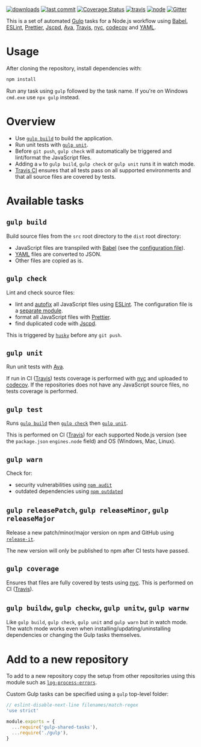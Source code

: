 [![downloads](https://img.shields.io/npm/dt/gulp-shared-tasks.svg?logo=npm)](https://www.npmjs.com/package/gulp-shared-tasks) [![last commit](https://img.shields.io/github/last-commit/ehmicky/gulp-shared-tasks.svg?logo=github&logoColor=white)](https://github.com/ehmicky/gulp-shared-tasks/graphs/contributors) [![Coverage Status](https://img.shields.io/codecov/c/github/ehmicky/gulp-shared-tasks.svg?label=test%20coverage&logo=codecov)](https://codecov.io/gh/ehmicky/gulp-shared-tasks) [![travis](https://img.shields.io/travis/ehmicky/gulp-shared-tasks/master.svg?logo=travis)](https://travis-ci.org/ehmicky/gulp-shared-tasks/builds) [![node](https://img.shields.io/node/v/gulp-shared-tasks.svg?logo=node.js)](#) [![Gitter](https://img.shields.io/gitter/room/ehmicky/gulp-shared-tasks.svg?logo=gitter)](https://gitter.im/ehmicky/gulp-shared-tasks)

This is a set of automated [Gulp](https://gulpjs.com/) tasks for a Node.js
workflow using
[Babel](https://babeljs.io/),
[ESLint](https://eslint.org/),
[Prettier](https://prettier.io/),
[Jscpd](https://github.com/kucherenko/jscpd),
[Ava](https://github.com/avajs/ava),
[Travis](https://travis-ci.org/),
[nyc](https://github.com/istanbuljs/nyc),
[codecov](https://codecov.io/) and
[YAML](https://en.wikipedia.org/wiki/YAML).

# Usage

After cloning the repository, install dependencies with:

```bash
npm install
```

Run any task using `gulp` followed by the task name. If you're on Windows
`cmd.exe` use `npx gulp` instead.

# Overview

- Use [`gulp build`](#gulpbuild) to build the application.
- Run unit tests with [`gulp unit`](#gulpunit).
- Before `git push`, `gulp check` will automatically be triggered and
  lint/format the JavaScript files.
- Adding a `w` to `gulp build`, `gulp check` or `gulp unit` runs it in watch
  mode.
- [Travis CI](https://travis-ci.org/) ensures that all tests pass on all
  supported environments and that all source files are covered by tests.

# Available tasks

## `gulp build`

Build source files from the `src` root directory to the `dist` root directory:

- JavaScript files are transpiled with [Babel](https://babeljs.io/) (see the
  [configuration file](.babelrc.js)).
- [YAML](https://en.wikipedia.org/wiki/YAML) files are converted to JSON.
- Other files are copied as is.

## `gulp check`

Lint and check source files:

- lint and
  [autofix](https://eslint.org/docs/user-guide/command-line-interface#fixing-problems)
  all JavaScript files using [ESLint](https://eslint.org/). The configuration
  file is a
  [separate module](https://github.com/ehmicky/eslint-config-standard-prettier-fp).
- format all JavaScript files with [Prettier](https://prettier.io/).
- find duplicated code with [Jscpd](https://github.com/kucherenko/jscpd).

This is triggered by [`husky`](https://github.com/typicode/husky) before any
`git push`.

## `gulp unit`

Run unit tests with [Ava](https://github.com/avajs/ava).

If run in CI ([Travis](https://travis-ci.org/)) tests coverage is performed with
[nyc](https://github.com/istanbuljs/nyc) and uploaded to
[codecov](https://codecov.io/). If the repositories does not have any JavaScript
source files, no tests coverage is performed.

## `gulp test`

Runs [`gulp build`](#gulpbuild) then [`gulp check`](#gulpcheck) then
[`gulp unit`](#gulpunit).

This is performed on CI ([Travis](https://travis-ci.org/)) for each supported
Node.js version (see the `package.json` `engines.node` field) and OS (Windows,
Mac, Linux).

## `gulp warn`

Check for:

- security vulnerabilities using
  [`npm audit`](https://docs.npmjs.com/cli/audit)
- outdated dependencies using
  [`npm outdated`](https://docs.npmjs.com/cli/outdated)

## `gulp releasePatch`, `gulp releaseMinor`, `gulp releaseMajor`

Release a new patch/minor/major version on npm and GitHub using
[`release-it`](https://github.com/webpro/release-it).

The new version will only be published to npm after CI tests have passed.

## `gulp coverage`

Ensures that files are fully covered by tests using
[nyc](https://github.com/istanbuljs/nyc). This is performed on CI
([Travis](https://travis-ci.org/)).

## `gulp buildw`, `gulp checkw`, `gulp unitw`, `gulp warnw`

Like `gulp build`, `gulp check`, `gulp unit` and `gulp warn` but in watch mode.
The watch mode works even when installing/updating/uninstalling dependencies or
changing the Gulp tasks themselves.

# Add to a new repository

To add to a new repository copy the setup from other repositories using this
module such as
[`log-process-errors`](https://github.com/ehmicky/log-process-errors).

Custom Gulp tasks can be specified using a `gulp` top-level folder:

```js
// eslint-disable-next-line filenames/match-regex
'use strict'

module.exports = {
  ...require('gulp-shared-tasks'),
  ...require('./gulp'),
}
```
